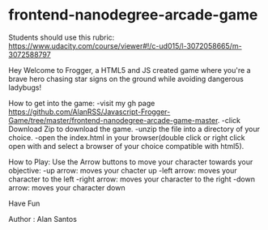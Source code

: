frontend-nanodegree-arcade-game
===============================

Students should use this rubric: https://www.udacity.com/course/viewer#!/c-ud015/l-3072058665/m-3072588797

Hey Welcome to Frogger, a HTML5 and JS created game where you're a brave hero chasing star signs on the ground while avoiding dangerous ladybugs! 

How to get into the game:
-visit my gh page https://github.com/AlanRSS/Javascript-Frogger-Game/tree/master/frontend-nanodegree-arcade-game-master.
-click Download Zip to download the game.
-unzip the file into a directory of your choice.
-open the index.html in your browser(double click or right click open with and select a browser of your choice compatible with html5).


How to Play:
Use the Arrow buttons to move your character towards your objective:
-up arrow: moves your chacter up
-left arrow: moves your character to the left
-right arrow: moves your character to the right
-down arrow: moves your character down

Have Fun

Author : Alan Santos

